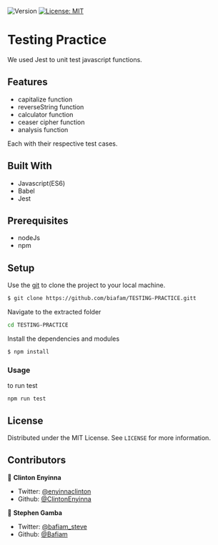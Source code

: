 <p>
  <img alt="Version" src="https://img.shields.io/badge/version-0.0.1-blue.svg?cacheSeconds=2592000" />
  <a href="#" target="_blank">
    <img alt="License: MIT " src="https://img.shields.io/badge/License-MIT -yellow.svg" />
  </a>

</p>

# Testing Practice

We used Jest to unit test javascript functions.

## Features

- capitalize function
- reverseString function
- calculator function
- ceaser cipher function
- analysis function

Each with their respective test cases.

## Built With

- Javascript(ES6)
- Babel
- Jest

## Prerequisites

- nodeJs
- npm

## Setup

Use the [git](https://git-scm.com/downloads) to clone the project to your local machine.

```sh
$ git clone https://github.com/biafam/TESTING-PRACTICE.gitt
```

Navigate to the extracted folder

```sh
cd TESTING-PRACTICE
```

Install the dependencies and modules

```sh
$ npm install
```

### Usage

to run test

```
npm run test
```

<!-- LICENSE -->

## License

Distributed under the MIT License. See `LICENSE` for more information.

## Contributors

👤 **Clinton Enyinna**

- Twitter: [@enyinnaclinton ](https://twitter.com/ClintonEnyinna)
- Github: [@ClintonEnyinna](https://github.com/ClintonEnyinna)

👤 **Stephen Gamba**

- Twitter: [@bafiam_steve ](https://twitter.com/Bafiam_steve)
- Github: [@Bafiam](https://github.com/bafiam)
